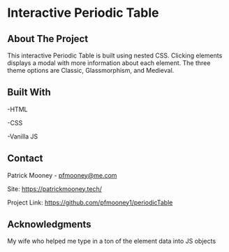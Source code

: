 # Interactive Periodic Table


## About The Project

This interactive Periodic Table is built using nested CSS. Clicking elements displays a modal with more information about each element. The three theme options are Classic, Glassmorphism, and Medieval.


## Built With

-HTML

-CSS

-Vanilla JS


## Contact

Patrick Mooney - pfmooney@me.com

Site: https://patrickmooney.tech/

Project Link: https://github.com/pfmooney1/periodicTable


## Acknowledgments

My wife who helped me type in a ton of the element data into JS objects
